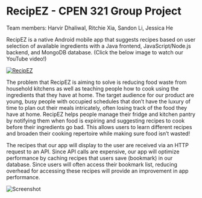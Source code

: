 # RecipEZ - CPEN 321 Group Project

Team members: Harvir Dhaliwal, Ritchie Xia, Sandon Li, Jessica He

RecipEZ is a native Android mobile app that suggests recipes based on user selection of available ingredients with a Java frontend, JavaScript/Node.js backend, and MongoDB database. (Click the below image to watch our YouTube video!)

[![RecipEZ](https://github.com/jessicahe21/RecipEZ/assets/38922275/d94570e0-1ac1-406d-b462-9e51cd820b7a)](https://youtu.be/WgVdb-ZTIbo)

The problem that RecipEZ is aiming to solve is reducing food waste from household kitchens as well as teaching people how to cook using the ingredients that they have at home. The target audience for our product are young, busy people with occupied schedules that don’t have the luxury of time to plan out their meals intricately, often losing track of the food they have at home. RecipEZ helps people manage their fridge and kitchen pantry by notifying them when food is expiring and suggesting recipes to cook before their ingredients go bad. This allows users to learn different recipes and broaden their cooking repertoire while making sure food isn’t wasted!

The recipes that our app will display to the user are received via an HTTP request to an API. Since API calls are expensive, our app will optimize performance by caching recipes that users save (bookmark) in our database. Since users will often access their bookmark list, reducing overhead for accessing these recipes will provide an improvement in app performance. 

![Screenshot](https://github.com/jessicahe21/RecipEZ/assets/38922275/d750bfd2-12bc-4559-979f-5b8e568b01a8)
